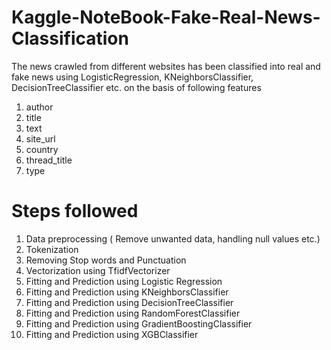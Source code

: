 # Kaggle-NoteBook-Fake-Real-News-Classification
The news crawled from different websites has been classified into real and fake news using LogisticRegression, KNeighborsClassifier, DecisionTreeClassifier etc. on the basis of following features
1. author           
2. title            
3. text             
4. site_url         
5. country          
6. thread_title     
7. type 
# Steps followed
1. Data preprocessing ( Remove unwanted data,  handling null values etc.)
2. Tokenization
3. Removing Stop words and Punctuation
4. Vectorization using TfidfVectorizer
5. Fitting and Prediction using Logistic Regression
6. Fitting and Prediction using  KNeighborsClassifier
7. Fitting and Prediction using DecisionTreeClassifier
8. Fitting and Prediction using RandomForestClassifier
9. Fitting and Prediction using GradientBoostingClassifier
10. Fitting and Prediction using XGBClassifier

